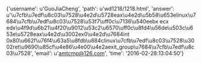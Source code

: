 {'username': u'GuoJiaCheng', 'path': u'wd1218/1218.html', 'answer': u'\u7cfb\u7edf\u8c03\u7528\u4e2d\u5728eax\u4e2d\u5b58\u653elinux\u7684\u7cfb\u7edf\u8c03\u7528\u53f7\uff0c\u7136\u540eebx ecx edx\u4f9d\u6b21\u4f20\u9012\u53c2\u6570\uff0c\u8fd4\u56de\u503c\u653e\u5728eax\u4e2d\u3002ex0\u4e2d\u7684int 0x80\u662f\u76f4\u63a5\u8fdb\u884clinux\u7cfb\u7edf\u8c03\u7528\u3002ret\u9690\u85cf\u4e86\u4e00\u4e2aexit_group\u7684\u7cfb\u7edf\u8c03\u7528', 'email': u'amtcmp@126.com', 'time': '2016-02-28:13:04:50'}